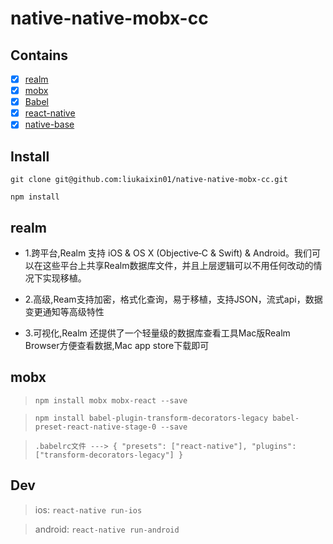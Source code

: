 # native-native-mobx-cc

## Contains

- [x] [realm](https://realm.io)
- [x] [mobx](https://mobx.js.org/)
- [x] [Babel](https://babeljs.io/)
- [x] [react-native](http://reactnative.cn/)
- [x] [native-base](http://nativebase.io/)

## Install

`git clone git@github.com:liukaixin01/native-native-mobx-cc.git`

`npm install`

## realm

- 1.跨平台,Realm 支持 iOS & OS X (Objective‑C & Swift) & Android。我们可以在这些平台上共享Realm数据库文件，并且上层逻辑可以不用任何改动的情况下实现移植。

- 2.高级,Ream支持加密，格式化查询，易于移植，支持JSON，流式api，数据变更通知等高级特性

- 3.可视化,Realm 还提供了一个轻量级的数据库查看工具Mac版Realm Browser方便查看数据,Mac app store下载即可


## mobx

>   `npm install mobx mobx-react --save`

>	`npm install babel-plugin-transform-decorators-legacy babel-preset-react-native-stage-0 --save`

>	`.babelrc文件 ---> {
>		"presets": ["react-native"],
>		"plugins": ["transform-decorators-legacy"]
>		}`

## Dev

> ios: `react-native run-ios`

> android: `react-native run-android`
